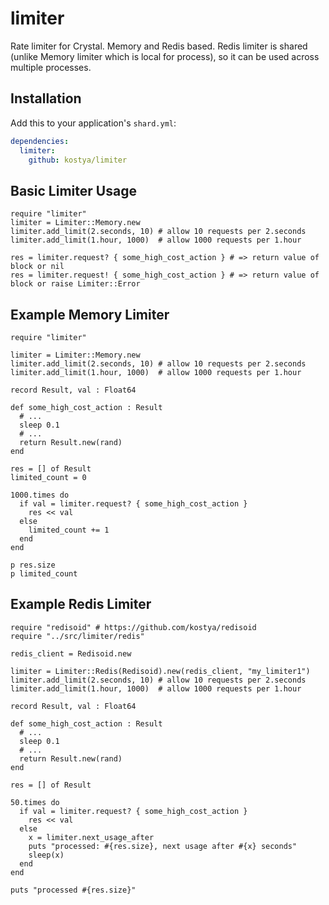 # limiter

Rate limiter for Crystal. Memory and Redis based. Redis limiter is shared (unlike Memory limiter which is local for process), so it can be used across multiple processes.

## Installation


Add this to your application's `shard.yml`:

```yaml
dependencies:
  limiter:
    github: kostya/limiter
```

## Basic Limiter Usage

```crystal
require "limiter"
limiter = Limiter::Memory.new
limiter.add_limit(2.seconds, 10) # allow 10 requests per 2.seconds
limiter.add_limit(1.hour, 1000)  # allow 1000 requests per 1.hour

res = limiter.request? { some_high_cost_action } # => return value of block or nil
res = limiter.request! { some_high_cost_action } # => return value of block or raise Limiter::Error

```

## Example Memory Limiter


```crystal
require "limiter"

limiter = Limiter::Memory.new
limiter.add_limit(2.seconds, 10) # allow 10 requests per 2.seconds
limiter.add_limit(1.hour, 1000)  # allow 1000 requests per 1.hour

record Result, val : Float64

def some_high_cost_action : Result
  # ...
  sleep 0.1
  # ...
  return Result.new(rand)
end

res = [] of Result
limited_count = 0

1000.times do
  if val = limiter.request? { some_high_cost_action }
    res << val
  else
    limited_count += 1
  end
end

p res.size
p limited_count
```

## Example Redis Limiter

```crystal
require "redisoid" # https://github.com/kostya/redisoid
require "../src/limiter/redis"

redis_client = Redisoid.new

limiter = Limiter::Redis(Redisoid).new(redis_client, "my_limiter1")
limiter.add_limit(2.seconds, 10) # allow 10 requests per 2.seconds
limiter.add_limit(1.hour, 1000)  # allow 1000 requests per 1.hour

record Result, val : Float64

def some_high_cost_action : Result
  # ...
  sleep 0.1
  # ...
  return Result.new(rand)
end

res = [] of Result

50.times do
  if val = limiter.request? { some_high_cost_action }
    res << val
  else
    x = limiter.next_usage_after
    puts "processed: #{res.size}, next usage after #{x} seconds"
    sleep(x)
  end
end

puts "processed #{res.size}"
```
